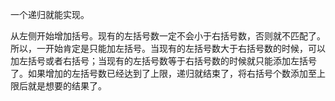 一个递归就能实现。

从左侧开始增加括号。现有的左括号数一定不会小于右括号数，否则就不匹配了。所以，一开始肯定是只能加左括号。当现有的左括号数大于右括号数的时候，可以加左括号或者右括号；当现有的左括号数等于右括号数的时候就只能添加左括号了。如果增加的左括号数已经达到了上限，递归就结束了，将右括号个数添加至上限后就是想要的结果了。
